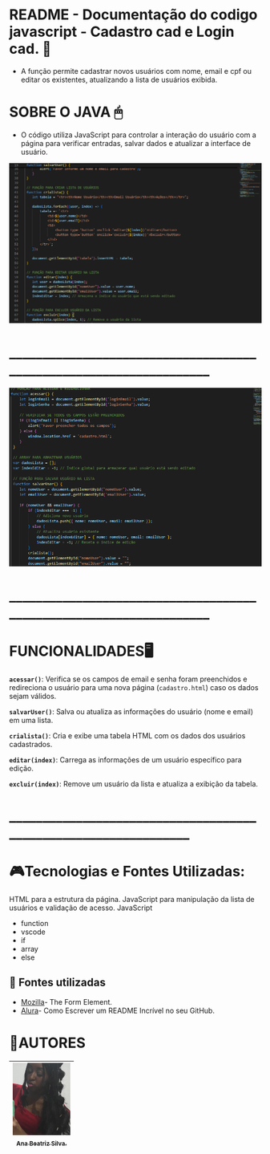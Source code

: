 # README - Documentação do codigo javascript - Cadastro cad e Login cad. 🎲
- A função permite cadastrar novos usuários com nome, email e cpf ou editar os existentes, atualizando a lista de usuários exibida.
 
# SOBRE O JAVA 🖱
 
- O código utiliza JavaScript para controlar a interação do usuário com a página para verificar entradas, salvar dados e atualizar a interface de usuário.
 
![PV1](PV1.png)
 
# ___________________________________________________________________
 
 
![PV2](PV2.png)
# ___________________________________________________________________
 
# FUNCIONALIDADES🖥️
 
 **`acessar()`**: Verifica se os campos de email e senha foram preenchidos e redireciona o usuário para uma nova página (`cadastro.html`) caso os dados sejam válidos.
 
 **`salvarUser()`**: Salva ou atualiza as informações do usuário (nome e email) em uma lista.
 
 **`crialista()`**: Cria e exibe uma tabela HTML com os dados dos usuários cadastrados.
 
 **`editar(index)`**: Carrega as informações de um usuário específico para edição.
 
 **`excluir(index)`**: Remove um usuário da lista e atualiza a exibição da tabela.
 
 
 # ________________________________________________________________
 
 
# 🎮Tecnologias e Fontes Utilizadas:
 
HTML para a estrutura da página.
JavaScript para manipulação da lista de usuários e validação de acesso.
 JavaScript
- function
- vscode  
- if
- array
- else

## 🚧 Fontes utilizadas
* [Mozilla](https://developer.mozilla.org/en-US/docs/Web/HTML/Element/form)- The Form Element.
* [Alura](https://www.alura.com.br/artigos/escrever-bom-readme)- Como Escrever um README Incrível no seu GitHub.
 
 # 💋AUTORES
 [<img loading="bia.jpg" src="bia.jpg" width=115><br><sub>Ana Beatriz Silva.</sub>](https://github.com/biasantorii) |
| :---:
